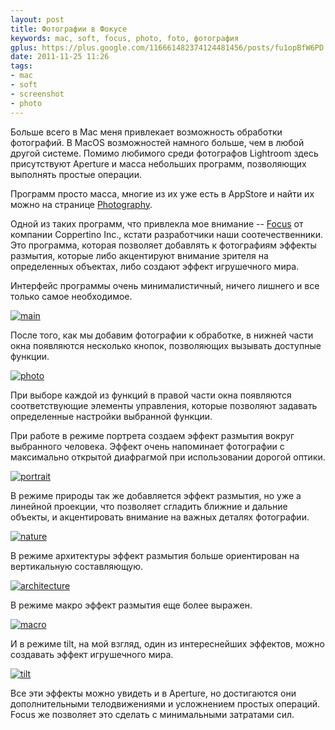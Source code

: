 ```yaml
---
layout: post
title: Фотографии в Фокусе
keywords: mac, soft, focus, photo, foto, фотография
gplus: https://plus.google.com/116661482374124481456/posts/fu1opBfW6PD
date: 2011-11-25 11:26
tags:
- mac
- soft
- screenshot
- photo
---
```

Больше всего в Mac меня привлекает возможность обработки фотографий. В MacOS возможностей
намного больше, чем в любой другой системе. Помимо любимого среди фотографов Lightroom здесь
присутствуют Aperture и масса небольших программ, позволяющих выполнять простые операции.

Программ просто масса, многие из их уже есть в AppStore и найти их можно на странице
[Photography][].

Одной из таких программ, что привлекла мое внимание -- [Focus][] от
компании Coppertino Inc., кстати разработчики наши соотечественники.  Это программа,
которая позволяет добавлять к фотографиям эффекты размытия, которые либо акцентируют
внимание зрителя на определенных объектах, либо создают эффект игрушечного мира.

[Focus]: http://itunes.apple.com/us/app/focus/id432599692?mt=12
    "Focus By Coppertino Inc."
[Photography]: http://itunes.apple.com/us/genre/mac-photography/id12013?mt=12
    "Mac App Store > Photography"

Интерфейс программы очень минималистичный, ничего лишнего и все только самое необходимое.

[![main][]](http://static.juev.ru/2011/11/main.png)

[main]: http://static.juev.ru/2011/11/main-th.jpg

После того, как мы добавим фотографии к обработке, в нижней части окна появляются
несколько кнопок, позволяющих вызывать доступные функции.

[![photo][]](http://static.juev.ru/2011/11/photo.png)

[photo]: http://static.juev.ru/2011/11/photo-th.jpg

При выборе каждой из функций в правой части окна появляются соответствующие элементы
управления, которые позволяют задавать определенные настройки выбранной функции.

При работе в режиме портрета создаем эффект размытия вокруг выбранного человека. Эффект
очень напоминает фотографии с максимально открытой диафрагмой при использовании дорогой
оптики.

[![portrait][]](http://static.juev.ru/2011/11/portrait.png)

[portrait]: http://static.juev.ru/2011/11/portrait-th.jpg

В режиме природы так же добавляется эффект размытия, но уже а линейной проекции, что
позволяет сгладить ближние и дальние объекты, и акцентировать внимание на важных деталях
фотографии.

[![nature][]](http://static.juev.ru/2011/11/nature.png)

[nature]: http://static.juev.ru/2011/11/nature-th.jpg

В режиме архитектуры эффект размытия больше ориентирован на вертикальную составляющую.

[![architecture][]](http://static.juev.ru/2011/11/architecture.png)

[architecture]: http://static.juev.ru/2011/11/architecture-th.jpg

В режиме макро эффект размытия еще более выражен.

[![macro][]](http://static.juev.ru/2011/11/macro.png)

[macro]: http://static.juev.ru/2011/11/macro-th.jpg

И в режиме tilt, на мой взгляд, один из интереснейших эффектов, можно создавать эффект
игрушечного мира.

[![tilt][]](http://static.juev.ru/2011/11/tilt.png)

[tilt]: http://static.juev.ru/2011/11/tilt-th.jpg

Все эти эффекты можно увидеть и в Aperture, но достигаются они дополнительными
телодвижениями и усложнением простых операций. Focus же позволяет это сделать с
минимальными затратами сил.
